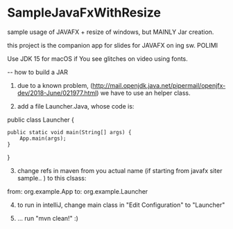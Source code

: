 # SampleJavaFxWithResize

sample usage of JAVAFX +  resize of windows, but MAINLY Jar creation.

this project is the companion app for slides for JAVAFX on ing sw. POLIMI

Use JDK 15 for macOS if You see glitches on video using fonts.

-- how to build a JAR

1) due to a known problem, (http://mail.openjdk.java.net/pipermail/openjfx-dev/2018-June/021977.html)
we have to use an helper class.
   
2) add a file Launcher.Java, whose code is:

public class Launcher {

    public static void main(String[] args) {
        App.main(args);
    }
}

3) change refs in maven from you actual name (if starting from javafx siter sample.. ) to this clsass:

from:
    <mainClass>org.example.App</mainClass>
to:
    <mainClass>org.example.Launcher</mainClass>

4) to run in intelliJ, change main class in "Edit Configuration" to "Launcher"


5) ... run "mvn clean!" :)

